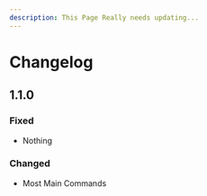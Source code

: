 ```yaml
---
description: This Page Really needs updating...
---
```


# Changelog

## 1.1.0

### Fixed

* Nothing

### Changed

* Most Main Commands






